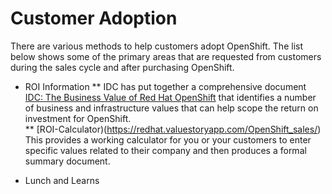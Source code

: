 # Customer Adoption
There are various methods to help customers adopt OpenShift.  The list below shows some of the primary areas that are requested from customers during the sales cycle and after purchasing OpenShift.  

* ROI Information
	** IDC has put together a comprehensive document [IDC: The Business Value of Red Hat OpenShift](https://www.redhat.com/en/resources/The-Business-Value-of-Red-Hat-OpenShift) that identifies a number of business and infrastructure values that can help scope the return on investment for OpenShift.  
	** [ROI-Calculator)(https://redhat.valuestoryapp.com/OpenShift_sales/) This provides a working calculator for you or your customers to enter specific values related to their company and then produces a formal summary document.

* Lunch and Learns
